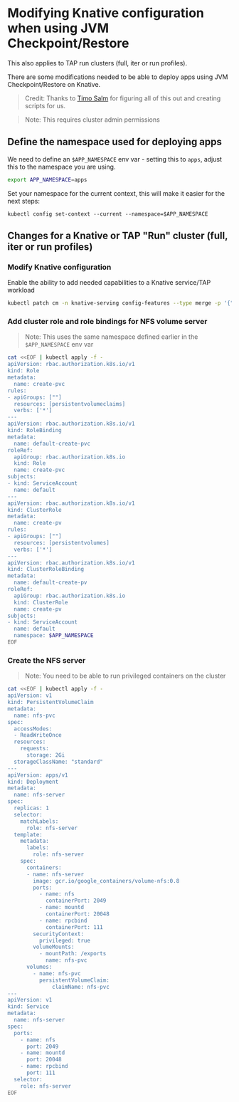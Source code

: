 # Modifying Knative configuration when using JVM Checkpoint/Restore

This also applies to TAP run clusters (full, iter or run profiles).

There are some modifications needed to be able to deploy apps using JVM Checkpoint/Restore on Knative.

> Credit: Thanks to [Timo Salm](https://github.com/timosalm) for figuring all of this out and creating scripts for us.

> Note: This requires cluster admin permissions

## Define the namespace used for deploying apps

We need to define an `$APP_NAMESPACE` env var - setting this to `apps`, adjust this to the namespace you are using.

```sh
export APP_NAMESPACE=apps
```

Set your namespace for the current context, this will make it easier for the next steps:

```
kubectl config set-context --current --namespace=$APP_NAMESPACE
```

## Changes for a Knative or TAP "Run" cluster (full, iter or run profiles)

### Modify Knative configuration

Enable the ability to add needed capabilities to a Knative service/TAP workload

```sh
kubectl patch cm -n knative-serving config-features --type merge -p '{"data":{"kubernetes.containerspec-addcapabilities":"enabled","kubernetes.podspec-securitycontext":"enabled","kubernetes.podspec-persistent-volume-claim":"enabled","kubernetes.podspec-persistent-volume-write":"enabled","kubernetes.podspec-fieldref":"enabled"}}'
```

### Add cluster role and role bindings for NFS volume server

> Note: This uses the same namespace defined earlier in the `$APP_NAMESPACE` env var

```sh
cat <<EOF | kubectl apply -f -
apiVersion: rbac.authorization.k8s.io/v1
kind: Role
metadata:
  name: create-pvc
rules:
- apiGroups: [""]
  resources: [persistentvolumeclaims]
  verbs: ['*']
---
apiVersion: rbac.authorization.k8s.io/v1
kind: RoleBinding
metadata:
  name: default-create-pvc
roleRef:
  apiGroup: rbac.authorization.k8s.io
  kind: Role
  name: create-pvc
subjects:
- kind: ServiceAccount
  name: default
---
apiVersion: rbac.authorization.k8s.io/v1
kind: ClusterRole
metadata:
  name: create-pv
rules:
- apiGroups: [""]
  resources: [persistentvolumes]
  verbs: ['*']
---
apiVersion: rbac.authorization.k8s.io/v1
kind: ClusterRoleBinding
metadata:
  name: default-create-pv
roleRef:
  apiGroup: rbac.authorization.k8s.io
  kind: ClusterRole
  name: create-pv
subjects:
- kind: ServiceAccount
  name: default
  namespace: $APP_NAMESPACE
EOF
```

### Create the NFS server

> Note: You need to be able to run privileged containers on the cluster

```sh
cat <<EOF | kubectl apply -f -
apiVersion: v1
kind: PersistentVolumeClaim
metadata:
  name: nfs-pvc
spec:
  accessModes:
  - ReadWriteOnce
  resources:
    requests:
      storage: 2Gi
  storageClassName: "standard"
---
apiVersion: apps/v1
kind: Deployment
metadata:
  name: nfs-server
spec:
  replicas: 1
  selector:
    matchLabels:
      role: nfs-server
  template:
    metadata:
      labels:
        role: nfs-server
    spec:
      containers:
      - name: nfs-server
        image: gcr.io/google_containers/volume-nfs:0.8
        ports:
          - name: nfs
            containerPort: 2049
          - name: mountd
            containerPort: 20048
          - name: rpcbind
            containerPort: 111
        securityContext:
          privileged: true
        volumeMounts:
          - mountPath: /exports
            name: nfs-pvc
      volumes:
        - name: nfs-pvc
          persistentVolumeClaim:
              claimName: nfs-pvc
---
apiVersion: v1
kind: Service
metadata:
  name: nfs-server
spec:
  ports:
    - name: nfs
      port: 2049
    - name: mountd
      port: 20048
    - name: rpcbind
      port: 111
  selector:
    role: nfs-server
EOF
```
